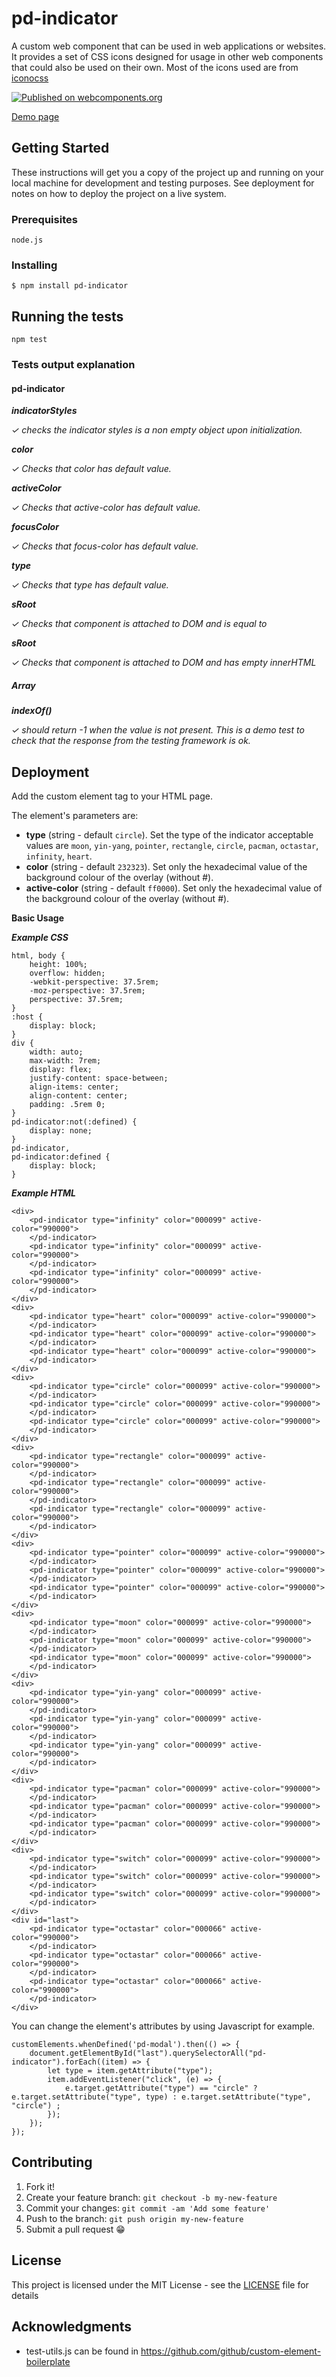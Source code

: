 # pd-indicator

A custom web component that can be used in web applications or websites. It provides a set of CSS icons designed for usage in other web components that could also be used on their own. Most of the icons used are from [iconocss](https://saeedalipoor.github.io/icono/)

[![Published on webcomponents.org](https://img.shields.io/badge/webcomponents.org-published-blue.svg)](https://www.webcomponents.org/element/pd-indicator)

[Demo page](https://unpkg.com/pd-indicator@1.1.3/pd-indicator.html)

## Getting Started

These instructions will get you a copy of the project up and running on your local machine for development and testing purposes. See deployment for notes on how to deploy the project on a live system.

### Prerequisites

`node.js`

### Installing

`$ npm install pd-indicator`

## Running the tests

`npm test`

### Tests output explanation

#### pd-indicator

_**indicatorStyles**_

_✓ checks the indicator styles is a non empty object upon initialization._

_**color**_

_✓ Checks that color has default value._

_**activeColor**_

_✓ Checks that active-color has default value._

_**focusColor**_

_✓ Checks that focus-color has default value._

_**type**_

_✓ Checks that type has default value._

_**sRoot**_

_✓ Checks that component is attached to DOM and is equal to <pd-indicator>_

_**sRoot**_

_✓ Checks that component is attached to DOM and has empty innerHTML_

##### Array

_**indexOf()**_

_✓ should return -1 when the value is not present. This is a demo test to check that the response from the testing framework is ok._


## Deployment

Add the custom element tag to your HTML page. 

The element's parameters are:

 - **type** (string - default `circle`). Set the type of the indicator acceptable values are `moon`, `yin-yang`, `pointer`, `rectangle`, `circle`, `pacman`, `octastar`, `infinity`, `heart`. 
 - **color** (string - default `232323`). Set only the hexadecimal value of the background colour of the overlay (without #).
 - **active-color** (string - default `ff0000`). Set only the hexadecimal value of the background colour of the overlay (without #).

**Basic Usage**

***Example CSS***

    html, body {
		height: 100%;
		overflow: hidden;
		-webkit-perspective: 37.5rem;
		-moz-perspective: 37.5rem;
		perspective: 37.5rem;
	}
	:host {
		display: block;
	}
	div {
	    width: auto;
	    max-width: 7rem;
	    display: flex;
	    justify-content: space-between;
	    align-items: center;
	    align-content: center;
	    padding: .5rem 0;
	}
	pd-indicator:not(:defined) {
	    display: none;
	}
	pd-indicator,
	pd-indicator:defined {
	    display: block;
	}

***Example HTML***

	<div>
		<pd-indicator type="infinity" color="000099" active-color="990000">
		</pd-indicator>
		<pd-indicator type="infinity" color="000099" active-color="990000">
		</pd-indicator>
		<pd-indicator type="infinity" color="000099" active-color="990000">
		</pd-indicator>
	</div>
	<div>
		<pd-indicator type="heart" color="000099" active-color="990000">
		</pd-indicator>
		<pd-indicator type="heart" color="000099" active-color="990000">
		</pd-indicator>
		<pd-indicator type="heart" color="000099" active-color="990000">
		</pd-indicator>
	</div>
	<div>
		<pd-indicator type="circle" color="000099" active-color="990000">
		</pd-indicator>
		<pd-indicator type="circle" color="000099" active-color="990000">
		</pd-indicator>
		<pd-indicator type="circle" color="000099" active-color="990000">
		</pd-indicator>
	</div>
	<div>
		<pd-indicator type="rectangle" color="000099" active-color="990000">
		</pd-indicator>
		<pd-indicator type="rectangle" color="000099" active-color="990000">
		</pd-indicator>
		<pd-indicator type="rectangle" color="000099" active-color="990000">
		</pd-indicator>
	</div>
	<div>
		<pd-indicator type="pointer" color="000099" active-color="990000">
		</pd-indicator>
		<pd-indicator type="pointer" color="000099" active-color="990000">
		</pd-indicator>
		<pd-indicator type="pointer" color="000099" active-color="990000">
		</pd-indicator>
	</div>
	<div>
		<pd-indicator type="moon" color="000099" active-color="990000">
		</pd-indicator>
		<pd-indicator type="moon" color="000099" active-color="990000">
		</pd-indicator>
		<pd-indicator type="moon" color="000099" active-color="990000">
		</pd-indicator>
	</div>
	<div>
		<pd-indicator type="yin-yang" color="000099" active-color="990000">
		</pd-indicator>
		<pd-indicator type="yin-yang" color="000099" active-color="990000">
		</pd-indicator>
		<pd-indicator type="yin-yang" color="000099" active-color="990000">
		</pd-indicator>
	</div>
	<div>
		<pd-indicator type="pacman" color="000099" active-color="990000">
		</pd-indicator>
		<pd-indicator type="pacman" color="000099" active-color="990000">
		</pd-indicator>
		<pd-indicator type="pacman" color="000099" active-color="990000">
		</pd-indicator>
	</div>
	<div>
		<pd-indicator type="switch" color="000099" active-color="990000">
		</pd-indicator>
		<pd-indicator type="switch" color="000099" active-color="990000">
		</pd-indicator>
		<pd-indicator type="switch" color="000099" active-color="990000">
		</pd-indicator>
	</div>
	<div id="last">
		<pd-indicator type="octastar" color="000066" active-color="990000">
		</pd-indicator>
		<pd-indicator type="octastar" color="000066" active-color="990000">
		</pd-indicator>
		<pd-indicator type="octastar" color="000066" active-color="990000">
		</pd-indicator>
	</div>

You can change the element's attributes by using Javascript for example.

	customElements.whenDefined('pd-modal').then(() => {			
		document.getElementById("last").querySelectorAll("pd-indicator").forEach((item) => {
			let type = item.getAttribute("type");
			item.addEventListener("click", (e) => {
				e.target.getAttribute("type") == "circle" ? e.target.setAttribute("type", type) : e.target.setAttribute("type", "circle") ;
			});
		});
	});

## Contributing

1. Fork it!
2. Create your feature branch: `git checkout -b my-new-feature`
3. Commit your changes: `git commit -am 'Add some feature'`
4. Push to the branch: `git push origin my-new-feature`
5. Submit a pull request 😁

## License

This project is licensed under the MIT License - see the [LICENSE](LICENSE) file for details

## Acknowledgments

* test-utils.js can be found in https://github.com/github/custom-element-boilerplate
